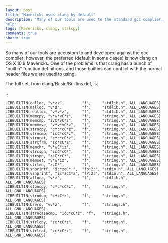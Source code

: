 ```yaml
---
layout: post
title: "Mavericks uses clang by default"
description: "Many of our tools are used to the standard gcc complier, and need
help"
tags: [Mavericks, clang, strlcpy]
comments: true
share: true
---
```


So many of our tools are accustom to and developed against the gcc compiler;
however, the preferred (default in some cases) is now clang on OS X 10.9
Mavericks.  One of the problems is that clang has a bunch of "builtin" function
definitions, and those builtins can conflict with the normal header files we are
used to using.

The full set, from clang/Basic/Builtins.def, is:

::

    LIBBUILTIN(calloc, "v*zz",        "f",     "stdlib.h", ALL_LANGUAGES)
    LIBBUILTIN(malloc, "v*z",         "f",     "stdlib.h", ALL_LANGUAGES)
    LIBBUILTIN(realloc, "v*v*z",      "f",     "stdlib.h", ALL_LANGUAGES)
    LIBBUILTIN(memcpy, "v*v*vC*z",    "f",     "string.h", ALL_LANGUAGES)
    LIBBUILTIN(memcmp, "ivC*vC*z",    "f",     "string.h", ALL_LANGUAGES)
    LIBBUILTIN(memmove, "v*v*vC*z",   "f",     "string.h", ALL_LANGUAGES)
    LIBBUILTIN(strncpy, "c*c*cC*z",   "f",     "string.h", ALL_LANGUAGES)
    LIBBUILTIN(strncmp, "icC*cC*z",   "f",     "string.h", ALL_LANGUAGES)
    LIBBUILTIN(strncat, "c*c*cC*z",   "f",     "string.h", ALL_LANGUAGES)
    LIBBUILTIN(strxfrm, "zc*cC*z",    "f",     "string.h", ALL_LANGUAGES)
    LIBBUILTIN(memchr, "v*vC*iz",     "f",     "string.h", ALL_LANGUAGES)
    LIBBUILTIN(strcspn, "zcC*cC*",    "f",     "string.h", ALL_LANGUAGES)
    LIBBUILTIN(strspn, "zcC*cC*",     "f",     "string.h", ALL_LANGUAGES)
    LIBBUILTIN(memset, "v*v*iz",      "f",     "string.h", ALL_LANGUAGES)
    LIBBUILTIN(strlen, "zcC*",        "f",     "string.h", ALL_LANGUAGES)
    LIBBUILTIN(snprintf, "ic*zcC*.",  "fp:2:", "stdio.h", ALL_LANGUAGES)
    LIBBUILTIN(vsnprintf, "ic*zcC*a", "fP:2:", "stdio.h", ALL_LANGUAGES)
    LIBBUILTIN(alloca, "v*z",         "f",     "stdlib.h", ALL_GNU_LANGUAGES)
    LIBBUILTIN(stpncpy, "c*c*cC*z",   "f",     "string.h", ALL_GNU_LANGUAGES)
    LIBBUILTIN(strndup, "c*cC*z",     "f",     "string.h", ALL_GNU_LANGUAGES)
    LIBBUILTIN(bzero, "vv*z",         "f",     "strings.h", ALL_GNU_LANGUAGES)
    LIBBUILTIN(strncasecmp, "icC*cC*z", "f",   "strings.h", ALL_GNU_LANGUAGES)
    LIBBUILTIN(strlcpy, "zc*cC*z",    "f",     "string.h", ALL_GNU_LANGUAGES)
    LIBBUILTIN(strlcat, "zc*cC*z",    "f",     "string.h", ALL_GNU_LANGUAGES)

